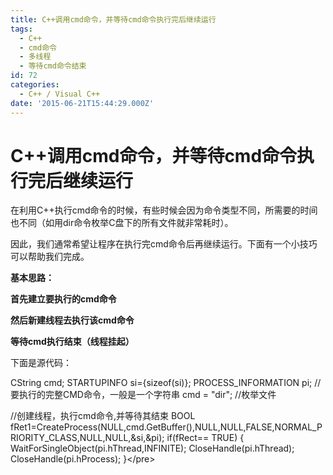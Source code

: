 ```yaml
---
title: C++调用cmd命令，并等待cmd命令执行完后继续运行
tags:
  - C++
  - cmd命令
  - 多线程
  - 等待cmd命令结束
id: 72
categories:
  - C++ / Visual C++
date: '2015-06-21T15:44:29.000Z'
---
```


# C++调用cmd命令，并等待cmd命令执行完后继续运行

在利用C++执行cmd命令的时候，有些时候会因为命令类型不同，所需要的时间也不同（如用dir命令枚举C盘下的所有文件就非常耗时）。

因此，我们通常希望让程序在执行完cmd命令后再继续运行。下面有一个小技巧可以帮助我们完成。

**基本思路：**

**首先建立要执行的cmd命令**

**然后新建线程去执行该cmd命令**

**等待cmd执行结束（线程挂起）**

下面是源代码：

CString cmd; STARTUPINFO si={sizeof\(si\)}; PROCESS\_INFORMATION pi; //要执行的完整CMD命令，一般是一个字符串 cmd = "dir"; //枚举文件

//创建线程，执行cmd命令,并等待其结束 BOOL fRet1=CreateProcess\(NULL,cmd.GetBuffer\(\),NULL,NULL,FALSE,NORMAL\_PRIORITY\_CLASS,NULL,NULL,&si,&pi\); if\(fRect== TRUE\) { WaitForSingleObject\(pi.hThread,INFINITE\); CloseHandle\(pi.hThread\); CloseHandle\(pi.hProcess\); }&lt;/pre&gt;  

